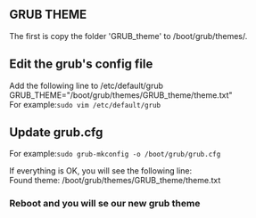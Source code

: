 ## GRUB THEME  
The first is copy the folder 'GRUB_theme' to /boot/grub/themes/.  

## Edit the grub's config file  
Add the following line to /etc/default/grub  
GRUB_THEME="/boot/grub/themes/GRUB_theme/theme.txt"  
For example:`sudo vim /etc/default/grub`  

## Update grub.cfg  
For example:`sudo grub-mkconfig -o /boot/grub/grub.cfg`  

If everything is OK, you will see the following line:  
Found theme: /boot/grub/themes/GRUB_theme/theme.txt  

### Reboot and you will se our new grub theme  
